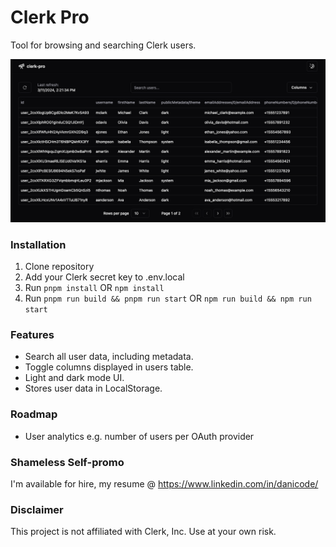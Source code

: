 # Clerk Pro
Tool for browsing and searching Clerk users.

![clerk-pro dashboard](https://raw.githubusercontent.com/danicodeve/clerk-pro/main/public/images/clerk-pro.png)

### Installation
1. Clone repository
2. Add your Clerk secret key to .env.local
3. Run `pnpm install` OR `npm install`
4. Run `pnpm run build && pnpm run start` OR `npm run build && npm run start`

### Features
- Search all user data, including metadata.
- Toggle columns displayed in users table.
- Light and dark mode UI.
- Stores user data in LocalStorage.

### Roadmap
- User analytics e.g. number of users per OAuth provider

### Shameless Self-promo
I'm available for hire, my resume @ https://www.linkedin.com/in/danicode/

### Disclaimer
This project is not affiliated with Clerk, Inc. Use at your own risk.

